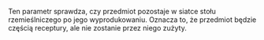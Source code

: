 Ten parametr sprawdza, czy przedmiot pozostaje w siatce stołu rzemieślniczego po jego wyprodukowaniu. Oznacza to, że przedmiot będzie częścią receptury, ale nie zostanie przez niego zużyty.